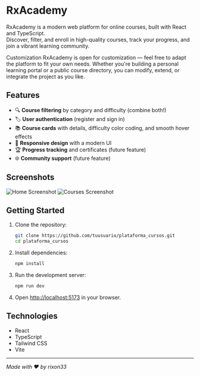 # RxAcademy

RxAcademy is a modern web platform for online courses, built with React and TypeScript.  
Discover, filter, and enroll in high-quality courses, track your progress, and join a vibrant learning community.

Customization
RxAcademy is open for customization — feel free to adapt the platform to fit your own needs.
Whether you're building a personal learning portal or a public course directory, you can modify, extend, or integrate the project as you like.

## Features

- 🔍 **Course filtering** by category and difficulty (combine both!)
- 🏷️ **User authentication** (register and sign in)
- 📚 **Course cards** with details, difficulty color coding, and smooth hover effects
- 🎨 **Responsive design** with a modern UI
- 🏆 **Progress tracking** and certificates (future feature)
- 🌐 **Community support** (future feature)

## Screenshots

<!-- Aquí puedes agregar tus capturas de pantalla -->
![Home Screenshot](https://github.com/user-attachments/assets/25b03eac-ee27-41e3-bcd3-7bdca722d6f0)
![Courses Screenshot](https://github.com/user-attachments/assets/c4de8a5f-44fb-4e3f-9f2d-f178180fbce0)

## Getting Started

1. Clone the repository:
   ```bash
   git clone https://github.com/tuusuario/plataforma_cursos.git
   cd plataforma_cursos
   ```
2. Install dependencies:
   ```bash
   npm install
   ```
3. Run the development server:
   ```bash
   npm run dev
   ```
4. Open [http://localhost:5173](http://localhost:5173) in your browser.

## Technologies

- React
- TypeScript
- Tailwind CSS
- Vite


---

*Made with ❤️ by rixon33*
